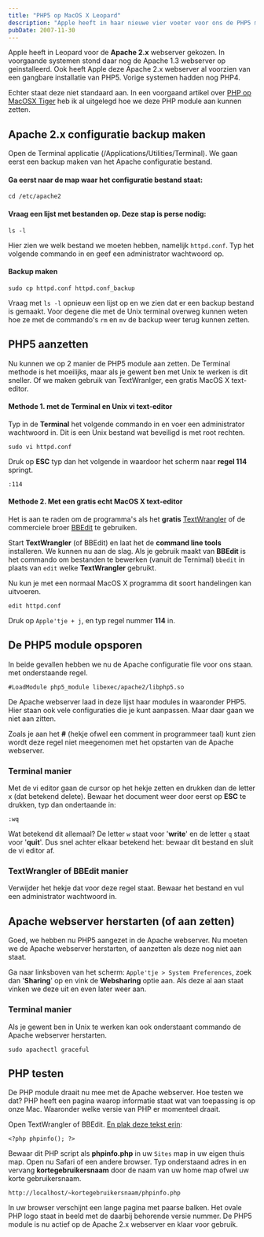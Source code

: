```yaml
---
title: "PHP5 op MacOS X Leopard"
description: "Apple heeft in haar nieuwe vier voeter voor ons de PHP5 module al voor geinstalleerd. Deze gaan we met 1 terminal commando aanzetten."
pubDate: 2007-11-30
---
```


Apple heeft in Leopard voor de **Apache 2.x** webserver gekozen. In voorgaande systemen stond daar nog de Apache 1.3 webserver op geinstalleerd. Ook heeft Apple deze Apache 2.x webserver al voorzien van een gangbare installatie van PHP5. Vorige systemen hadden nog PHP4.

Echter staat deze niet standaard aan. In een voorgaand artikel over [PHP op MacOSX Tiger](http://www.atlantisdesign.nl/artikel/php5-op-macosx-tiger) heb ik al uitgelegd hoe we deze PHP module aan kunnen zetten.

## Apache 2.x configuratie backup maken

Open de Terminal applicatie (/Applications/Utilities/Terminal). We gaan eerst een backup maken van het Apache configuratie bestand.

#### Ga eerst naar de map waar het configuratie bestand staat:

    cd /etc/apache2

#### Vraag een lijst met bestanden op. Deze stap is perse nodig:

    ls -l

Hier zien we welk bestand we moeten hebben, namelijk `httpd.conf`. Typ het volgende commando in en geef een administrator wachtwoord op.

#### Backup maken

    sudo cp httpd.conf httpd.conf_backup

Vraag met `ls -l` opnieuw een lijst op en we zien dat er een backup bestand is gemaakt. Voor degene die met de Unix terminal overweg kunnen weten hoe ze met de commando's `rm` en `mv` de backup weer terug kunnen zetten.

## PHP5 aanzetten

Nu kunnen we op 2 manier de PHP5 module aan zetten. De Terminal methode is het moeilijks, maar als je gewent ben met Unix te werken is dit sneller. Of we maken gebruik van TextWranlger, een gratis MacOS X text-editor.

#### Methode 1. met de Terminal en Unix vi text-editor

Typ in de **Terminal** het volgende commando in en voer een administrator wachtwoord in. Dit is een Unix bestand wat beveiligd is met root rechten.

    sudo vi httpd.conf

Druk op **ESC** typ dan het volgende in waardoor het scherm naar **regel 114** springt.

    :114

#### Methode 2. Met een gratis echt MacOS X text-editor

Het is aan te raden om de programma's als het **gratis** [TextWrangler](http://www.barebones.com/products/textwrangler/) of de commerciele broer [BBEdit](http://www.barebones.com/products/bbedit/index.shtml) te gebruiken.

Start **TextWrangler** (of BBEdit) en laat het de **command line tools** installeren. We kunnen nu aan de slag. Als je gebruik maakt van **BBEdit** is het commando om bestanden te bewerken (vanuit de Ternimal) `bbedit` in plaats van `edit` welke **TextWrangler** gebruikt.

Nu kun je met een normaal MacOS X programma dit soort handelingen kan uitvoeren.

    edit httpd.conf

Druk op `Apple'tje + j`, en typ regel nummer **114** in.

## De PHP5 module opsporen

In beide gevallen hebben we nu de Apache configuratie file voor ons staan. met onderstaande regel.

    #LoadModule php5_module libexec/apache2/libphp5.so

De Apache webserver laad in deze lijst haar modules in waaronder PHP5. Hier staan ook vele configuraties die je kunt aanpassen. Maar daar gaan we niet aan zitten.

Zoals je aan het **#** (hekje ofwel een comment in programmeer taal) kunt zien wordt deze regel niet meegenomen met het opstarten van de Apache webserver.

### Terminal manier

Met de vi editor gaan de cursor op het hekje zetten en drukken dan de letter x (dat betekend delete). Bewaar het document weer door eerst op **ESC** te drukken, typ dan ondertaande in:

    :wq

Wat betekend dit allemaal? De letter `w` staat voor '**write**' en de letter `q` staat voor '**quit**'. Dus snel achter elkaar betekend het: bewaar dit bestand en sluit de vi editor af.

### TextWrangler of BBEdit manier

Verwijder het hekje dat voor deze regel staat. Bewaar het bestand en vul een administrator wachtwoord in.

## Apache webserver herstarten (of aan zetten)

Goed, we hebben nu PHP5 aangezet in de Apache webserver. Nu moeten we de Apache webserver herstarten, of aanzetten als deze nog niet aan staat.

Ga naar linksboven van het scherm: `Apple'tje > System Preferences`, zoek dan '**Sharing**' op en vink de **Websharing** optie aan. Als deze al aan staat vinken we deze uit en even later weer aan.

### Terminal manier

Als je gewent ben in Unix te werken kan ook onderstaant commando de Apache webserver herstarten.

    sudo apachectl graceful

## PHP testen

De PHP module draait nu mee met de Apache webserver. Hoe testen we dat? PHP heeft een pagina waarop informatie staat wat van toepassing is op onze Mac. Waaronder welke versie van PHP er momenteel draait.

Open TextWrangler of BBEdit. [En plak deze tekst erin](http://www.atlantisdesign.nl/public/phpinfo.txt):

    <?php phpinfo(); ?>

Bewaar dit PHP script als **phpinfo.php** in uw `Sites` map in uw eigen thuis map. Open nu Safari of een andere browser. Typ onderstaand adres in en vervang **kortegebruikersnaam** door de naam van uw home map ofwel uw korte gebruikersnaam.

    http://localhost/~kortegebruikersnaam/phpinfo.php

In uw browser verschijnt een lange pagina met paarse balken. Het ovale PHP logo staat in beeld met de daarbij behorende versie nummer. De PHP5 module is nu actief op de Apache 2.x webserver en klaar voor gebruik.
